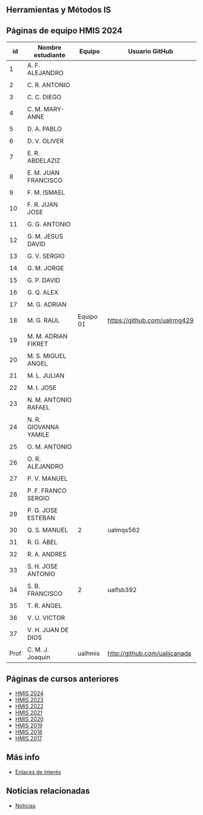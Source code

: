 ## Herramientas y Métodos IS

## Páginas de equipo HMIS 2024

| id | Nombre estudiante | Equipo | Usuario GitHub |
|----|--------------------|--------|----------------| 
| 1	 | 	A. F. ALEJANDRO	 |  |  |
| | | | |
| 2	 | 	C. R. ANTONIO	 |  |  |
| | | | |
| 3	 | 	C. C. DIEGO	 |  |  |
| | | | |
| 4	 | 	C. M. MARY-ANNE	 |  |  |
| | | | |
| 5	 | 	D. A. PABLO	 |  |  |
| | | | |
| 6	 | 	D. V. OLIVER	 |  |  |
| | | | |
| 7	 | 	E. R. ABDELAZIZ	 |  |  |
| | | | |
| 8	 | 	E. M. JUAN FRANCISCO	 |  |  |
| | | | |
| 9	 | 	F. M. ISMAEL	 |  |  |
| | | | |
| 10	 | 	F. R. JUAN JOSE	 |  |  |
| | | | |
| 11	 | 	G. G. ANTONIO	 |  |  |
| | | | |
| 12	 | 	G. M. JESUS DAVID	 |  |  |
| | | | |
| 13	 | 	G. V. SERGIO	 |  |  |
| | | | |
| 14	 | 	G. M. JORGE	 |  |  |
| | | | |
| 15	 | 	G. P. DAVID	 |  |  |
| | | | |
| 16	 | 	G. Q. ALEX	 |  |  |
| | | | |
| 17	 | 	M. G. ADRIAN	 |  |  |
| | | | |
| 18	 | 	M. G. RAUL	 | Equipo 01 | https://github.com/ualrmg429 |
| | | | |
| 19	 | 	M. M. ADRIAN FIKRET	 |  |  |
| | | | |
| 20	 | 	M. S. MIGUEL ANGEL	 |  |  |
| | | | |
| 21	 | 	M. L. JULIAN	 |  |  |
| | | | |
| 22	 | 	M. I. JOSE	 |  |  |
| | | | |
| 23	 | 	N. M. ANTONIO RAFAEL	 |  |  |
| | | | |
| 24	 | 	N. R. GIOVANNA YAMILE	 |  |  |
| | | | |
| 25	 | 	O. M. ANTONIO	 |  |  |
| | | | |
| 26	 | 	O. R. ALEJANDRO	 |  |  |
| | | | |
| 27	 | 	P. V. MANUEL	 |  |  |
| | | | |
| 28	 | 	P. F. FRANCO SERGIO	 |  |  |
| | | | |
| 29	 | 	P. G. JOSE ESTEBAN	 |  |  |
| | | | |
| 30	 | 	Q. S. MANUEL	 | 2 | ualmqs562 |
| | | | |
| 31	 | 	R. G. ABEL	 |  |  |
| | | | |
| 32	 | 	R. A. ANDRES	 |  |  |
| | | | |
| 33	 | 	S. H. JOSE ANTONIO	 |  |  |
| | | | |
| 34	 | 	S. B. FRANCISCO	 | 2 | ualfsb392 |
| | | | |
| 35	 | 	T. R. ANGEL	 |  |  |
| | | | |
| 36	 | 	V. U. VICTOR	 |  |  |
| | | | |
| 37	 | 	V. H. JUAN DE DIOS	 |  |  |
| | | | |
Prof | C. M. J. Joaquin | ualhmis | http://github.com/ualjjcanada  |


## Páginas de cursos anteriores
* [HMIS 2024](index2024.md)
* [HMIS 2023](index2023.md)
* [HMIS 2022](index2022.md)
* [HMIS 2021](index2021.md)
* [HMIS 2020](index2020.md)
* [HMIS 2019](index2019.md)
* [HMIS 2018](index2018.md)
* [HMIS 2017](index2017.md)

## Más info
* [Enlaces de interés](enlaces.md)


## Noticias relacionadas
* [Noticias](noticias.md)
